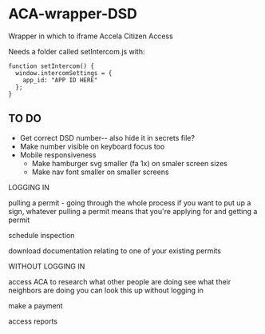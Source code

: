 # ACA-wrapper-DSD
Wrapper in which to iframe Accela Citizen Access

Needs a folder called setIntercom.js with:
```
function setIntercom() {
  window.intercomSettings = {
    app_id: "APP ID HERE"
  };
}
```

## TO DO
* Get correct DSD number-- also hide it in secrets file?
* Make number visible on keyboard focus too
* Mobile responsiveness
  * Make hamburger svg smaller (fa 1x) on smaler screen sizes
  * Make nav font smaller on smaller screens



LOGGING IN

pulling a permit - going through the whole process
if you want to put up a sign, whatever
pulling a permit means that you're applying for and getting a permit

schedule inspection

download documentation relating to one of your existing permits



WITHOUT LOGGING IN

access ACA to research what other people are doing
see what their neighbors are doing
you can look this up without logging in

make a payment

access reports